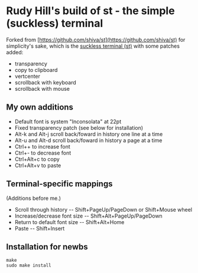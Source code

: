 # Rudy Hill's build of st - the simple (suckless) terminal

Forked from [https://github.com/shiva/st](https://github.com/shiva/st) for simplicity's sake, which is the [suckless terminal (st)](https://st.suckless.org/) with some patches added:

+ transparency
+ copy to clipboard
+ vertcenter
+ scrollback with keyboard
+ scrollback with mouse

## My own additions

+ Default font is system "Inconsolata" at 22pt
+ Fixed transparency patch (see below for installation)
+ Alt-k and Alt-j scroll back/foward in history one line at a time
+ Alt-u and Alt-d scroll back/foward in history a page at a time
+ Ctrl++ to increase font
+ Ctrl+- to decrease font
+ Ctrl+Alt+c to copy
+ Ctrl+Alt+v to paste


## Terminal-specific mappings

(Additions before me.)

+ Scroll through history -- Shift+PageUp/PageDown or Shift+Mouse wheel
+ Increase/decrease font size -- Shift+Alt+PageUp/PageDown
+ Return to default font size -- Shift+Alt+Home
+ Paste -- Shift+Insert

## Installation for newbs

```
make
sudo make install
```

